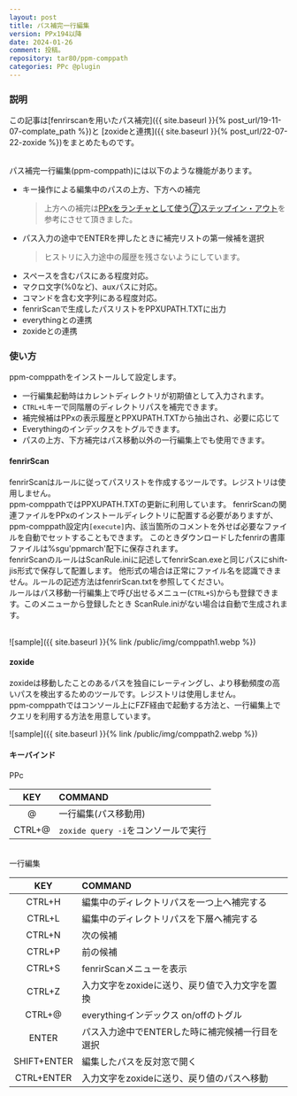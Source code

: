 ```yaml
---
layout: post
title: パス補完一行編集
version: PPx194以降
date: 2024-01-26
comment: 投稿。
repository: tar80/ppm-comppath
categories: PPc @plugin
---
```


### 説明

この記事は[fenrirscanを用いたパス補完]({{ site.baseurl }}{% post_url/19-11-07-complate_path %})と
[zoxideと連携]({{ site.baseurl }}{% post_url/22-07-22-zoxide  %})をまとめたものです。

<BR>
パス補完一行編集(ppm-comppath)には以下のような機能があります。

- キー操作による編集中のパスの上方、下方への補完
  > 上方への補完は[PPxをランチャとして使う⑦ステップイン・アウト](http://hoehoetukasa.blogspot.com/2018/11/ppx_7.html)を参考にさせて頂きました。
- パス入力の途中でENTERを押したときに補完リストの第一候補を選択
  > ヒストリに入力途中の履歴を残さないようにしています。
- スペースを含むパスにある程度対応。
- マクロ文字(%0など)、auxパスに対応。
- コマンドを含む文字列にある程度対応。
- fenrirScanで生成したパスリストをPPXUPATH.TXTに出力
- everythingとの連携
- zoxideとの連携

### 使い方

ppm-comppathをインストールして設定します。

- 一行編集起動時はカレントディレクトリが初期値として入力されます。  
- `CTRL+L`キーで同階層のディレクトリパスを補完できます。  
- 補完候補はPPxの表示履歴とPPXUPATH.TXTから抽出され、必要に応じて
- Everythingのインデックスをトグルできます。  
- パスの上方、下方補完はパス移動以外の一行編集上でも使用できます。

#### fenrirScan

fenrirScanはルールに従ってパスリストを作成するツールです。レジストリは使用しません。  
ppm-comppathではPPXUPATH.TXTの更新に利用しています。
fenrirScanの関連ファイルをPPxのインストールディレクトリに配置する必要がありますが、
ppm-comppath設定内`[execute]`内、該当箇所のコメントを外せば必要なファイルを自動でセットすることもできます。
このときダウンロードしたfenrirの書庫ファイルは%sgu'ppmarch'配下に保存されます。  
fenrirScanのルールはScanRule.iniに記述してfenrirScan.exeと同じパスにshift-jis形式で保存して配置します。
他形式の場合は正常にファイル名を認識できません。ルールの記述方法はfenrirScan.txtを参照してください。  
ルールはパス移動一行編集上で呼び出せるメニュー(`CTRL+S`)からも登録できます。このメニューから登録したとき
ScanRule.iniがない場合は自動で生成されます。

<BR>
![sample]({{ site.baseurl }}{% link /public/img/comppath1.webp %})

#### zoxide

zoxideは移動したことのあるパスを独自にレーティングし、より移動頻度の高いパスを検出するためのツールです。レジストリは使用しません。  
ppm-comppathではコンソール上にFZF経由で起動する方法と、一行編集上でクエリを利用する方法を用意しています。

![sample]({{ site.baseurl }}{% link /public/img/comppath2.webp %})

#### キーバインド

PPc

|  KEY   | COMMAND                             |
| :----: | :---------------------------------- |
|   @    | 一行編集(パス移動用)                |
| CTRL+@ | `zoxide query -i`をコンソールで実行 |

<BR>
一行編集

|     KEY     | COMMAND                                         |
| :---------: | :---------------------------------------------- |
|   CTRL+H    | 編集中のディレクトリパスを一つ上へ補完する      |
|   CTRL+L    | 編集中のディレクトリパスを下層へ補完する        |
|   CTRL+N    | 次の候補                                        |
|   CTRL+P    | 前の候補                                        |
|   CTRL+S    | fenrirScanメニューを表示                        |
|   CTRL+Z    | 入力文字をzoxideに送り、戻り値で入力文字を置換  |
|   CTRL+@    | everythingインデックス on/offのトグル           |
|    ENTER    | パス入力途中でENTERした時に補完候補一行目を選択 |
| SHIFT+ENTER | 編集したパスを反対窓で開く                      |
| CTRL+ENTER  | 入力文字をzoxideに送り、戻り値のパスへ移動      |
